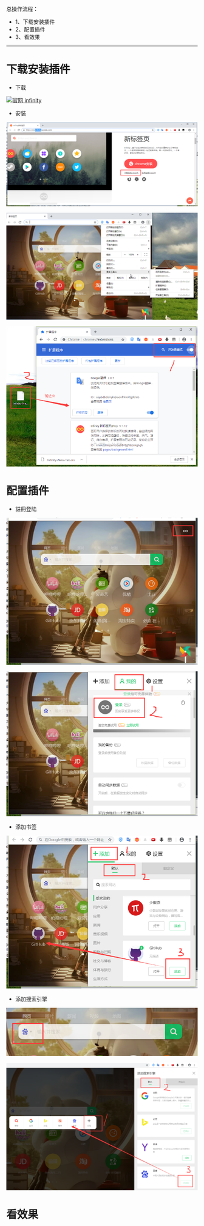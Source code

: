 总操作流程：
- 1、下载安装插件
- 2、配置插件
- 3、看效果

***

# 下载安装插件

- 下载

[![](https://img.shields.io/badge/官网-infinity-red.svg "官网 infinity")](https://pan.baidu.com/s/1QLKtSVEGV7tgypvqUdy3_w)

- 安装

![](image/3-1.png)

![](image/3-2.png)

![](image/3-3.png)

# 配置插件

- 註冊登陆

![](image/3-4.png)

![](image/3-5.png)

- 添加书签

![](image/3-6.png)

- 添加搜索引擎

![](image/3-7.png)

![](image/3-8.png)

# 看效果
